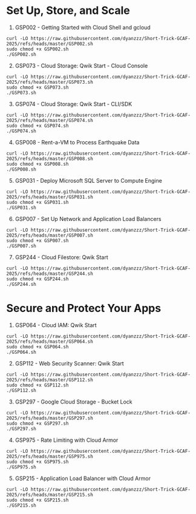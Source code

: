 # Set Up, Store, and Scale

 1. GSP002 - Getting Started with Cloud Shell and gcloud
```
curl -LO https://raw.githubusercontent.com/dyanzzz/Short-Trick-GCAF-2025/refs/heads/master/GSP002.sh
sudo chmod +x GSP002.sh
./GSP002.sh
```
 2. GSP073 - Cloud Storage: Qwik Start - Cloud Console
```
curl -LO https://raw.githubusercontent.com/dyanzzz/Short-Trick-GCAF-2025/refs/heads/master/GSP073.sh
sudo chmod +x GSP073.sh
./GSP073.sh
```
 3. GSP074 - Cloud Storage: Qwik Start - CLI/SDK
```
curl -LO https://raw.githubusercontent.com/dyanzzz/Short-Trick-GCAF-2025/refs/heads/master/GSP074.sh
sudo chmod +x GSP074.sh
./GSP074.sh
```
 4. GSP008 - Rent-a-VM to Process Earthquake Data
```
curl -LO https://raw.githubusercontent.com/dyanzzz/Short-Trick-GCAF-2025/refs/heads/master/GSP008.sh
sudo chmod +x GSP008.sh
./GSP008.sh
```
 5. GSP031 - Deploy Microsoft SQL Server to Compute Engine
```
curl -LO https://raw.githubusercontent.com/dyanzzz/Short-Trick-GCAF-2025/refs/heads/master/GSP031.sh
sudo chmod +x GSP031.sh
./GSP031.sh
```
6. GSP007 - Set Up Network and Application Load Balancers
```
curl -LO https://raw.githubusercontent.com/dyanzzz/Short-Trick-GCAF-2025/refs/heads/master/GSP007.sh
sudo chmod +x GSP007.sh
./GSP007.sh
```
7. GSP244 - Cloud Filestore: Qwik Start
```
curl -LO https://raw.githubusercontent.com/dyanzzz/Short-Trick-GCAF-2025/refs/heads/master/GSP244.sh
sudo chmod +x GSP244.sh
./GSP244.sh
```

# Secure and Protect Your Apps

 1. GSP064 - Cloud IAM: Qwik Start
```
curl -LO https://raw.githubusercontent.com/dyanzzz/Short-Trick-GCAF-2025/refs/heads/master/GSP064.sh
sudo chmod +x GSP064.sh
./GSP064.sh
```
 2. GSP112 - Web Security Scanner: Qwik Start
```
curl -LO https://raw.githubusercontent.com/dyanzzz/Short-Trick-GCAF-2025/refs/heads/master/GSP112.sh
sudo chmod +x GSP112.sh
./GSP112.sh
```
 3. GSP297 - Google Cloud Storage - Bucket Lock
```
curl -LO https://raw.githubusercontent.com/dyanzzz/Short-Trick-GCAF-2025/refs/heads/master/GSP297.sh
sudo chmod +x GSP297.sh
./GSP297.sh
```
 4. GSP975 - Rate Limiting with Cloud Armor
```
curl -LO https://raw.githubusercontent.com/dyanzzz/Short-Trick-GCAF-2025/refs/heads/master/GSP975.sh
sudo chmod +x GSP975.sh
./GSP975.sh
```
 5. GSP215 - Application Load Balancer with Cloud Armor
```
curl -LO https://raw.githubusercontent.com/dyanzzz/Short-Trick-GCAF-2025/refs/heads/master/GSP215.sh
sudo chmod +x GSP215.sh
./GSP215.sh
```